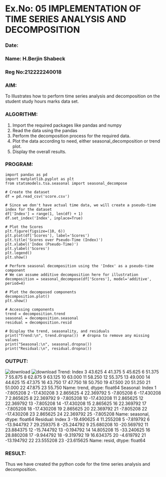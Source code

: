 # Ex.No: 05  IMPLEMENTATION OF TIME SERIES ANALYSIS AND DECOMPOSITION
### Date: 
### Name: H.Berjin Shabeck
### Reg No:212222240018

### AIM:
To Illustrates how to perform time series analysis and decomposition on the student study hours marks data set.

### ALGORITHM:
1. Import the required packages like pandas and numpy
2. Read the data using the pandas
3. Perform the decomposition process for the required data.
4. Plot the data according to need, either seasonal_decomposition or trend plot.
5. Display the overall results.

### PROGRAM:
```
import pandas as pd
import matplotlib.pyplot as plt
from statsmodels.tsa.seasonal import seasonal_decompose

# Create the dataset
df = pd.read_csv('score.csv')

# Since we don't have actual time data, we will create a pseudo-time index for the dataset
df['Index'] = range(1, len(df) + 1)
df.set_index('Index', inplace=True)

# Plot the Scores
plt.figure(figsize=(10, 6))
plt.plot(df['Scores'], label='Scores')
plt.title('Scores over Pseudo-Time (Index)')
plt.xlabel('Index (Pseudo-Time)')
plt.ylabel('Scores')
plt.legend()
plt.show()

# Perform seasonal decomposition using the 'Index' as a pseudo-time component
# We can assume additive decomposition here for illustration
decomposition = seasonal_decompose(df['Scores'], model='additive', period=4)

# Plot the decomposed components
decomposition.plot()
plt.show()

# Accessing components
trend = decomposition.trend
seasonal = decomposition.seasonal
residual = decomposition.resid

# Display the trend, seasonality, and residuals
print("Trend:\n", trend.dropna())  # dropna to remove any missing values
print("Seasonal:\n", seasonal.dropna())
print("Residual:\n", residual.dropna())
```

### OUTPUT:
![download](https://github.com/user-attachments/assets/09c1d8a4-77bf-4ef6-8941-90b6d36df63c)
![download](https://github.com/user-attachments/assets/0dd4200e-6c1f-4238-b74e-a1954fd31c7c)
Trend:
 Index
3     43.625
4     41.375
5     45.625
6     51.375
7     55.875
8     62.875
9     63.125
10    63.000
11    58.250
12    55.375
13    49.000
14    44.625
15    47.375
16    43.750
17    47.750
18    50.750
19    47.500
20    51.250
21    51.000
22    47.875
23    55.750
Name: trend, dtype: float64
Seasonal:
 Index
1     -7.805208
2    -17.430208
3      2.865625
4     22.369792
5     -7.805208
6    -17.430208
7      2.865625
8     22.369792
9     -7.805208
10   -17.430208
11     2.865625
12    22.369792
13    -7.805208
14   -17.430208
15     2.865625
16    22.369792
17    -7.805208
18   -17.430208
19     2.865625
20    22.369792
21    -7.805208
22   -17.430208
23     2.865625
24    22.369792
25    -7.805208
Name: seasonal, dtype: float64
Residual:
 Index
3    -19.490625
4     11.255208
5     -7.819792
6    -13.944792
7     29.259375
8    -25.244792
9     25.680208
10   -20.569792
11    23.884375
12   -15.744792
13    -0.194792
14    14.805208
15   -33.240625
16    28.880208
17    -9.944792
18    -9.319792
19    16.634375
20    -4.619792
21   -13.194792
22    23.555208
23   -23.615625
Name: resid, dtype: float64


### RESULT:
Thus we have created the python code for the time series analysis and decomposition.

